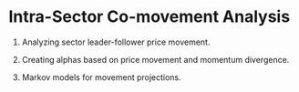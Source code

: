 # Intra-Sector Co-movement Analysis

1. Analyzing sector leader-follower price movement. 

2. Creating alphas based on price movement and momentum divergence. 

3. Markov models for movement projections.
